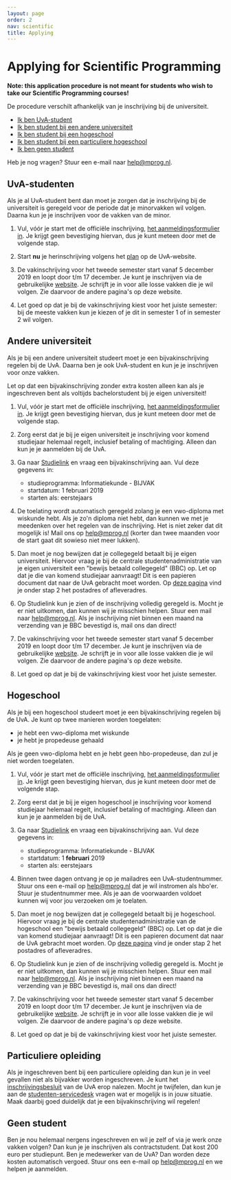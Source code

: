```yaml
---
layout: page
order: 2
nav: scientific
title: Applying
---
```



# Applying for Scientific Programming

**Note: this application procedure is not meant for students who wish to take our Scientific Programming courses!**

De procedure verschilt afhankelijk van je inschrijving bij de universiteit.

- [Ik ben UvA-student](#uva-studenten)
- [Ik ben student bij een andere universiteit](#andere-universiteit)
- [Ik ben student bij een hogeschool](#hogeschool)
- [Ik ben student bij een particuliere hogeschool](#particuliere-opleiding)
- [Ik ben geen student](#geen-student)

Heb je nog vragen? Stuur een e-mail naar <help@mprog.nl>.

## UvA-studenten

Als je al UvA-student bent dan moet je zorgen dat je inschrijving bij de universiteit is geregeld voor de periode dat je minorvakken wil volgen. Daarna kun je je inschrijven voor de vakken van de minor.

1. Vul, vóór je start met de officiële inschrijving, [het aanmeldingsformulier in](https://forms.gle/9GhCXuD2bwutnMo57). Je krijgt geen bevestiging hiervan, dus je kunt meteen door met de volgende stap.

2. Start **nu** je herinschrijving volgens het [plan](https://student.uva.nl/content/az/herinschrijven/herinschrijven.html) op de UvA-website.

3. De vakinschrijving voor het tweede semester start vanaf 5 december 2019 en loopt door t/m 17 december. Je kunt je inschrijven via de gebruikelijke [website](https://www.uva.nl/vakaanmelden). Je schrijft je in voor alle losse vakken die je wil volgen. Zie daarvoor de andere pagina's op deze website.

4. Let goed op dat je bij de vakinschrijving kiest voor het juiste semester: bij de meeste vakken kun je kiezen of je dit in semester 1 of in semester 2 wil volgen.

<!-- sem2: 5 december-17 december -->

## Andere universiteit

Als je bij een andere universiteit studeert moet je een bijvakinschrijving regelen bij de UvA. Daarna ben je ook UvA-student en kun je je inschrijven voor onze vakken.

Let op dat een bijvakinschrijving zonder extra kosten alleen kan als je ingeschreven bent als voltijds bachelorstudent bij je eigen universiteit!

1. Vul, vóór je start met de officiële inschrijving, [het aanmeldingsformulier in](https://forms.gle/9GhCXuD2bwutnMo57). Je krijgt geen bevestiging hiervan, dus je kunt meteen door met de volgende stap.

1. Zorg eerst dat je bij je eigen universiteit je inschrijving voor komend studiejaar helemaal regelt, inclusief betaling of machtiging. Alleen dan kun je je aanmelden bij de UvA.

2. Ga naar [Studielink](http://uva.studielink.nl) en vraag een bijvakinschrijving aan. Vul deze gegevens in:

    - studieprogramma: Informatiekunde - BIJVAK
    - startdatum: 1 februari 2019
    - starten als: eerstejaars

3. De toelating wordt automatisch geregeld zolang je een vwo-diploma met wiskunde hebt. Als je zo'n diploma niet hebt, dan kunnen we met je meedenken over het regelen van de inschrijving. Het is niet zeker dat dit mogelijk is! Mail ons op <help@mprog.nl> (korter dan twee maanden voor de start gaat dit sowieso niet meer lukken).

4. Dan moet je nog bewijzen dat je collegegeld betaalt bij je eigen universiteit. Hiervoor vraag je bij de centrale studentenadministratie van je eigen universiteit een "bewijs betaald collegegeld" (BBC) op. Let op dat je die van komend studiejaar aanvraagt! Dit is een papieren document dat naar de UvA gebracht moet worden. Op [deze pagina](https://www.uva.nl/bijvak) vind je onder stap 2 het postadres of afleveradres.

5. Op Studielink kun je zien of de inschrijving volledig geregeld is. Mocht je er niet uitkomen, dan kunnen wij je misschien helpen. Stuur een mail naar <help@mprog.nl>. Als je inschrijving niet binnen een maand na verzending van je BBC bevestigd is, mail ons dan direct!

3. De vakinschrijving voor het tweede semester start vanaf 5 december 2019 en loopt door t/m 17 december. Je kunt je inschrijven via de gebruikelijke [website](https://www.uva.nl/vakaanmelden). Je schrijft je in voor alle losse vakken die je wil volgen. Zie daarvoor de andere pagina's op deze website.

7. Let goed op dat je bij de vakinschrijving kiest voor het juiste semester.

## Hogeschool

Als je bij een hogeschool studeert moet je een bijvakinschrijving regelen bij de UvA. Je kunt op twee manieren worden toegelaten:

- je hebt een vwo-diploma met wiskunde
- je hebt je propedeuse gehaald

Als je geen vwo-diploma hebt en je hebt geen hbo-propedeuse, dan zul je niet worden toegelaten.

1. Vul, vóór je start met de officiële inschrijving, [het aanmeldingsformulier in](https://forms.gle/9GhCXuD2bwutnMo57). Je krijgt geen bevestiging hiervan, dus je kunt meteen door met de volgende stap.

1. Zorg eerst dat je bij je eigen hogeschool je inschrijving voor komend studiejaar helemaal regelt, inclusief betaling of machtiging. Alleen dan kun je je aanmelden bij de UvA.

2. Ga naar [Studielink](http://uva.studielink.nl) en vraag een bijvakinschrijving aan. Vul deze gegevens in:

    - studieprogramma: Informatiekunde - BIJVAK
    - startdatum: 1 **februari** 2019
    - starten als: eerstejaars

3. Binnen twee dagen ontvang je op je mailadres een UvA-studentnummer. Stuur ons een e-mail op <help@mprog.nl> dat je wil instromen als hbo'er. Stuur je studentnummer mee. Als je aan de voorwaarden voldoet kunnen wij voor jou verzoeken om je toelaten.

4. Dan moet je nog bewijzen dat je collegegeld betaalt bij je hogeschool. Hiervoor vraag je bij de centrale studentenadministratie van de hogeschool een "bewijs betaald collegegeld" (BBC) op. Let op dat je die van komend studiejaar aanvraagt! Dit is een papieren document dat naar de UvA gebracht moet worden. Op [deze pagina](https://www.uva.nl/bijvak) vind je onder stap 2 het postadres of afleveradres.

5. Op Studielink kun je zien of de inschrijving volledig geregeld is. Mocht je er niet uitkomen, dan kunnen wij je misschien helpen. Stuur een mail naar <help@mprog.nl>. Als je inschrijving niet binnen een maand na verzending van je BBC bevestigd is, mail ons dan direct!

3. De vakinschrijving voor het tweede semester start vanaf 5 december 2019 en loopt door t/m 17 december. Je kunt je inschrijven via de gebruikelijke [website](https://www.uva.nl/vakaanmelden). Je schrijft je in voor alle losse vakken die je wil volgen. Zie daarvoor de andere pagina's op deze website.

7. Let goed op dat je bij de vakinschrijving kiest voor het juiste semester.

## Particuliere opleiding

Als je ingeschreven bent bij een particuliere opleiding dan kun je in veel gevallen niet als bijvakker worden ingeschreven. Je kunt het [inschrijvingsbesluit](https://www.uva.nl/binaries/content/assets/uva/nl/over-de-uva/over-de-uva/regelingen-en-regelementen/onderwijs/def-isb-2018-2019-versie-9a.pdf) van de UvA erop nalezen. Mocht je twijfelen, dan kun je aan de [studenten-servicedesk](https://student.uva.nl/contact-en-locaties/central-student-service-desk/central-student-service-desk.html) vragen wat er mogelijk is in jouw situatie. Maak daarbij goed duidelijk dat je een bijvakinschrijving wil regelen!

## Geen student

Ben je nou helemaal nergens ingeschreven en wil je zelf of via je werk onze vakken volgen? Dan kun je je inschrijven als contractstudent. Dat kost 200 euro per studiepunt. Ben je medewerker van de UvA? Dan worden deze kosten automatisch vergoed. Stuur ons een e-mail op <help@mprog.nl> en we helpen je aanmelden.
